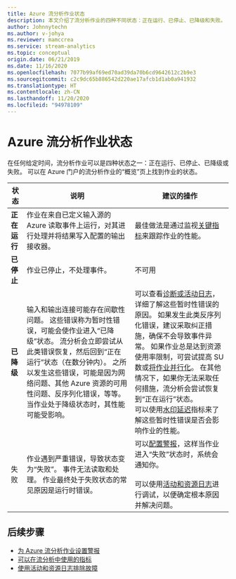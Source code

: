 ```yaml
---
title: Azure 流分析作业状态
description: 本文介绍了流分析作业的四种不同状态：正在运行、已停止、已降级和失败。
author: Johnnytechn
ms.author: v-johya
ms.reviewer: mamccrea
ms.service: stream-analytics
ms.topic: conceptual
origin.date: 06/21/2019
ms.date: 11/16/2020
ms.openlocfilehash: 7077b99af69ed70ad39da70b6cd9642612c2b9e3
ms.sourcegitcommit: c2c9dc65b886542d220ae17afcb1d1ab0a941932
ms.translationtype: HT
ms.contentlocale: zh-CN
ms.lasthandoff: 11/20/2020
ms.locfileid: "94978109"
---
```

# <a name="azure-stream-analytics-job-states"></a>Azure 流分析作业状态

在任何给定时间，流分析作业可以是四种状态之一：正在运行、已停止、已降级或失败。 可以在 Azure 门户的流分析作业的“概览”页上找到作业的状态。 

| 状态 | 说明 | 建议的操作 |
| --- | --- | --- |
| **正在运行** | 作业在来自已定义输入源的 Azure 读取事件上运行，对其进行处理并将结果写入配置的输出接收器。 | 最佳做法是通过监视[关键指标](./stream-analytics-set-up-alerts.md#scenarios-to-monitor)来跟踪作业的性能。 |
| **已停止** | 作业已停止，不处理事件。 | 不可用 | 
| **已降级** | 输入和输出连接可能存在间歇性问题。 这些错误称为暂时性错误，可能会使作业进入“已降级”状态。 流分析会立即尝试从此类错误恢复，然后回到“正在运行”状态（在数分钟内）。 之所以发生这些错误，可能是因为网络问题、其他 Azure 资源的可用性问题、反序列化错误，等等。当作业处于降级状态时，其性能可能受影响。| 可以查看[诊断或活动日志](./stream-analytics-job-diagnostic-logs.md#debugging-using-activity-logs)，详细了解这些暂时性错误的原因。 如果发生此类反序列化错误，建议采取纠正措施，确保不会导致事件异常。 如果作业总是达到资源使用率限制，可尝试提高 SU 数或[将作业并行化](./stream-analytics-parallelization.md)。 在其他情况下，如果你无法采取任何措施，流分析会尝试恢复到“正在运行”状态。 <br> 可以使用[水印延迟](./stream-analytics-set-up-alerts.md#scenarios-to-monitor)指标来了解这些暂时性错误是否会影响作业的性能。|
| 失败 | 作业遇到严重错误，导致状态变为“失败”。 事件无法读取和处理。 作业最终处于失败状态的常见原因是运行时错误。 | 可以[配置警报](./stream-analytics-set-up-alerts.md#set-up-alerts-in-the-azure-portal)，这样当作业进入“失败”状态时，系统会通知你。 <br> <br>可以使用[活动和资源日志](./stream-analytics-job-diagnostic-logs.md#debugging-using-activity-logs)进行调试，以便确定根本原因并解决问题。|

## <a name="next-steps"></a>后续步骤
* [为 Azure 流分析作业设置警报](stream-analytics-set-up-alerts.md)
* [可以在流分析中使用的指标](./stream-analytics-monitoring.md#metrics-available-for-stream-analytics)
* [使用活动和资源日志排除故障](./stream-analytics-job-diagnostic-logs.md)

